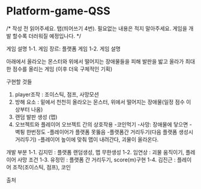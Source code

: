 # Platform-game-QSS
/*
작성 전 읽어주세요. 탭(띄어쓰기 4번).
필요없는 내용은 적지 말아주세요. 게임을 개발 할수록 더러워질 예정입나다.
*/

게임 설명
1-1. 게임 장르: 플랫폼 게임
1-2. 게임 설명

아래에서 올라오는 몬스터와 위에서 떨어지는 장애물들을 피해 발판을 밟고 올라가 최대한 점수를 올리는 게임
(이후 더욱 구체적인 기획)

구현할 것들
1. player조작 : 조이스틱, 점프, 사망모션
2. 방해 요소 : 밑에서 천천히 올라오는 몬스터, 위에서 떨어지는 장애물(일정 점수 이상부터 나옴)
3. 랜덤 발판 생성 (맵)
4. 오브젝트와 플레이어 오브젝트 간의 상호작용
   -코인먹기
   -사망: 장애물에 닿으면
   -벽튕 한번정도
   -플레이어가 플랫폼 못뚫음
   -플랫폼간 거리두기(다음 플랫폼 생성시 거리두기)
   -플레이어 높이에 맞춰 맵이 내려간다, 괴물이 올라온다.


개발 부분
1-1. 김지민 : 플랫폼 랜덤생성, 맵 무한생성
1-2. 임연상 : 괴물 움직이기, 플레이어 사망 조건
1-3. 유정민 : 플랫폼 간 거리두기, score(m)구현
1-4. 김진근 : 플레이어 조작(조이스틱, 점프), 코인


출처
